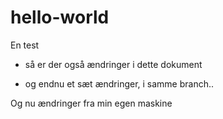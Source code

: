 # hello-world
En test
- så er der også ændringer i dette dokument

- og endnu et sæt ændringer, i samme branch..

Og nu ændringer fra min egen maskine